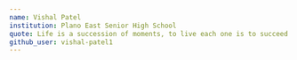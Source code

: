 ```yaml
---
name: Vishal Patel
institution: Plano East Senior High School
quote: Life is a succession of moments, to live each one is to succeed 
github_user: vishal-patel1
---
```


